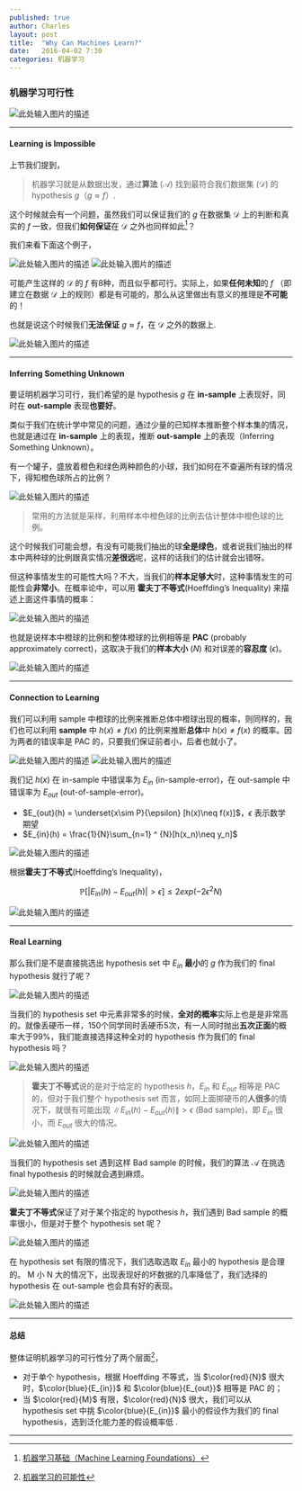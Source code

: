```yaml
---
published: true
author: Charles
layout: post
title:  "Why Can Machines Learn?"
date:   2016-04-02 7:30
categories: 机器学习 
---
```


### 机器学习可行性
![此处输入图片的描述][1]


----------


#### Learning is Impossible
上节我们提到，

> 机器学习就是从数据出发，通过**算法** ($\mathcal{A}$) 找到最符合我们数据集 ($\mathcal{D}$) 的 hypothesis $g$（$g \approx f$）.

这个时候就会有一个问题，虽然我们可以保证我们的 $g$ 在数据集 $\mathcal{D}$ 上的判断和真实的 $f$ 一致，但我们**如何保证**在 $\mathcal{D}$ 之外也同样如此[^1]？

我们来看下面这个例子，

![此处输入图片的描述][2]
![此处输入图片的描述][3]

可能产生这样的 $\mathcal{D}$ 的 $f$ 有8种，而且似乎都可行。实际上，如果**任何未知**的 $f$ （即建立在数据 $\mathcal{D}$ 上的规则）都是有可能的，那么从这里做出有意义的推理是**不可能**的！

也就是说这个时候我们**无法保证** $g \approx f$，在 $\mathcal{D}$ 之外的数据上.

![此处输入图片的描述][4]


----------


#### Inferring Something Unknown
要证明机器学习可行，我们希望的是 hypothesis $g$ 在 **in-sample** 上表现好，同时在 **out-sample** 表现**也要好**。

类似于我们在统计学中常见的问题，通过少量的已知样本推断整个样本集的情况，也就是通过在 **in-sample** 上的表现，推断 **out-sample** 上的表现（Inferring Something Unknown）。

有一个罐子，盛放着橙色和绿色两种颜色的小球，我们如何在不查遍所有球的情况下，得知橙色球所占的比例？

![此处输入图片的描述][5]

> 常用的方法就是采样，利用样本中橙色球的比例去估计整体中橙色球的比例。

这个时候我们可能会想，有没有可能我们抽出的球**全是绿色**，或者说我们抽出的样本中两种球的比例跟真实情况**差很远**呢，这样的话我们的估计就会出错呀。

但这种事情发生的可能性大吗？不大，当我们的**样本足够大**时，这种事情发生的可能性会**非常小**。在概率论中，可以用 **霍夫丁不等式**(Hoeffding’s Inequality)  来描述上面这件事情的概率：

![此处输入图片的描述][6]

也就是说样本中橙球的比例和整体橙球的比例相等是 **PAC** (probably approximately correct)，这取决于我们的**样本大小** ($N$) 和对误差的**容忍度** ($\epsilon$)。

![此处输入图片的描述][7]


----------

#### Connection to Learning
我们可以利用 sample 中橙球的比例来推断总体中橙球出现的概率，则同样的，我们也可以利用 **sample** 中 $h(x)\not=f(x)$ 的比例来推断**总体**中 $h(x)\not=f(x)$ 的概率。因为两者的错误率是 PAC 的，只要我们保证前者小，后者也就小了。

![此处输入图片的描述][8]
![此处输入图片的描述][9]

我们记 $h(x)$ 在 in-sample 中错误率为 $E_{in}$ (in-sample-error)，在 out-sample 中错误率为 $E_{out}$ (out-of-sample-error)。

- $E_{out}(h) = \underset{x\sim P}{\epsilon} [h(x)\neq f(x)]$，$\epsilon$ 表示数学期望
- $E_{in}(h) = \frac{1}{N}\sum_{n=1} ^ {N}[h(x_n)\neq y_n]$

![此处输入图片的描述][10]

根据**霍夫丁不等式**(Hoeffding’s Inequality)，

$$\mathbb{P}[|E_{in}(h)-E_{out}(h)|\gt \epsilon]\leq 2 exp(-2\epsilon ^2N)$$

![此处输入图片的描述][11]


----------


#### Real Learning
那么我们是不是直接挑选出 hypothesis set 中 $E_{in}$ **最小**的 $g$ 作为我们的 final hypothesis 就行了呢？

![此处输入图片的描述][12]

当我们的 hypothesis set 中元素非常多的时候，**全对的概率**实际上也是是非常高的。就像丢硬币一样，150个同学同时丢硬币5次，有一人同时抛出**五次正面**的概率大于99%，我们能直接选择这种全对的 hypothesis 作为我们的 final hypothesis 吗？

![此处输入图片的描述][13]

> **霍夫丁不等式**说的是对于给定的 hypothesis $h$，$E_{in}$ 和 $E_{out}$ 相等是 PAC 的，但对于我们整个 hypothesis set 而言，如同上面掷硬币的**人很多**的情况下，就很有可能出现 $\|E_{in}(h)-E_{out}(h)\|\gt \epsilon$ (Bad sample)，即 $E_{in}$ 很小，而 $E_{out}$ 很大的情况。

![此处输入图片的描述][14]

当我们的 hypothesis set 遇到这样 Bad sample 的时候，我们的算法 $\mathcal{A}$ 在挑选 final hypothesis 的时候就会遇到麻烦。

![此处输入图片的描述][15]

**霍夫丁不等式**保证了对于某个指定的 hypothesis $h$，我们遇到 Bad sample 的概率很小，但是对于整个 hypothesis set 呢？

![此处输入图片的描述][16]

在 hypothesis set 有限的情况下，我们选取选取 $E_{in}$ 最小的 hypothesis 是合理的。 M 小 N 大的情况下，出现表现好的坏数据的几率降低了，我们选择的 hypothesis 在 out-sample 也会具有好的表现。

![此处输入图片的描述][17]


----------

#### 总结
整体证明机器学习的可行性分了两个层面[^2]，

- 对于单个 hypothesis，根据 Hoeffding 不等式，当 $\color{red}{N}$ 很大时，$\color{blue}{E_{in}}$ 和 $\color{blue}{E_{out}}$ 相等是 PAC 的；
- 当 $\color{red}{M}$ 有限，$\color{red}{N}$ 很大，我们可以从 hypothesis set 中挑 $\color{blue}{E_{in}}$ 最小的假设作为我们的 final hypothesis，选到泛化能力差的假设概率低 .

----------


[^1]: [机器学习基础（Machine Learning Foundations）](https://www.coursera.org/course/ntumlone)
[^2]: [机器学习的可能性](http://www.cnblogs.com/HappyAngel/p/3495804.html)

  [1]: http://7xjbdi.com1.z0.glb.clouddn.com/2016-04-04_103334.png
  [2]: http://7xjbdi.com1.z0.glb.clouddn.com/2016-04-04_110139.png
  [3]: http://7xjbdi.com1.z0.glb.clouddn.com/2016-04-04_110301.png
  [4]: http://7xjbdi.com1.z0.glb.clouddn.com/2016-04-04_111259.png
  [5]: http://7xjbdi.com1.z0.glb.clouddn.com/2016-04-04_122602.png
  [6]: http://7xjbdi.com1.z0.glb.clouddn.com/2016-04-04_123127.png
  [7]: http://7xjbdi.com1.z0.glb.clouddn.com/2016-04-04_124751.png
  [8]: http://7xjbdi.com1.z0.glb.clouddn.com/2016-04-04_131533.png
  [9]: http://7xjbdi.com1.z0.glb.clouddn.com/2016-04-04_131809.png
  [10]: http://7xjbdi.com1.z0.glb.clouddn.com/2016-04-04_133439.png
  [11]: http://7xjbdi.com1.z0.glb.clouddn.com/2016-04-04_133950.png
  [12]: http://7xjbdi.com1.z0.glb.clouddn.com/2016-04-04_142623.png
  [13]: http://7xjbdi.com1.z0.glb.clouddn.com/2016-04-04_144129.png
  [14]: http://7xjbdi.com1.z0.glb.clouddn.com/2016-04-04_145215.png?imageView2/2/w/500
  [15]: http://7xjbdi.com1.z0.glb.clouddn.com/2016-04-04_150233.png
  [16]: http://7xjbdi.com1.z0.glb.clouddn.com/2016-04-04_150800.png
  [17]: http://7xjbdi.com1.z0.glb.clouddn.com/2016-04-04_151653.png